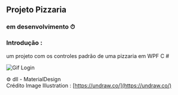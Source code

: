 ## Projeto Pizzaria 
### em desenvolvimento ⏱
###  Introdução :
um projeto com os controles padrão de uma pizzaria em WPF C #
 
![Gif Login](https://github.com/joaopedro29/ControlesPizzariaWPF/blob/master/Imagens%20Ilustration/LoginWPF.gif)

⚙ dll - MaterialDesign<br>
Crédito Image Illustration : [https://undraw.co/](https://undraw.co/)
